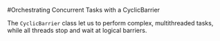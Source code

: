 #Orchestrating Concurrent Tasks with a CyclicBarrier

The `CyclicBarrier` class let us to perform complex, multithreaded tasks, while all threads stop and
wait at logical barriers.